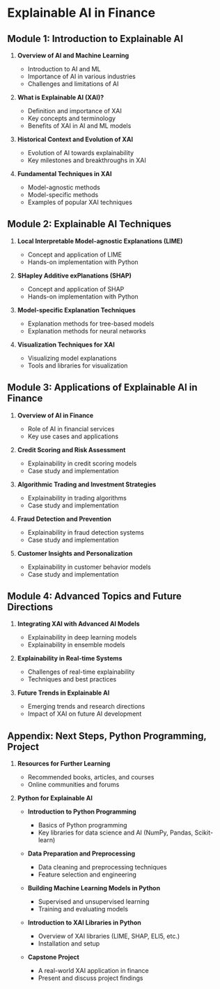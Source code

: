 # Explainable AI in Finance

## Module 1: Introduction to Explainable AI
1. **Overview of AI and Machine Learning**
   - Introduction to AI and ML
   - Importance of AI in various industries
   - Challenges and limitations of AI

2. **What is Explainable AI (XAI)?**
   - Definition and importance of XAI
   - Key concepts and terminology
   - Benefits of XAI in AI and ML models

3. **Historical Context and Evolution of XAI**
   - Evolution of AI towards explainability
   - Key milestones and breakthroughs in XAI

4. **Fundamental Techniques in XAI**
   - Model-agnostic methods
   - Model-specific methods
   - Examples of popular XAI techniques

## Module 2: Explainable AI Techniques
1. **Local Interpretable Model-agnostic Explanations (LIME)**
   - Concept and application of LIME
   - Hands-on implementation with Python

2. **SHapley Additive exPlanations (SHAP)**
   - Concept and application of SHAP
   - Hands-on implementation with Python

3. **Model-specific Explanation Techniques**
   - Explanation methods for tree-based models
   - Explanation methods for neural networks

4. **Visualization Techniques for XAI**
   - Visualizing model explanations
   - Tools and libraries for visualization

## Module 3: Applications of Explainable AI in Finance
1. **Overview of AI in Finance**
   - Role of AI in financial services
   - Key use cases and applications

2. **Credit Scoring and Risk Assessment**
   - Explainability in credit scoring models
   - Case study and implementation

3. **Algorithmic Trading and Investment Strategies**
   - Explainability in trading algorithms
   - Case study and implementation

4. **Fraud Detection and Prevention**
   - Explainability in fraud detection systems
   - Case study and implementation

5. **Customer Insights and Personalization**
   - Explainability in customer behavior models
   - Case study and implementation

## Module 4: Advanced Topics and Future Directions
1. **Integrating XAI with Advanced AI Models**
   - Explainability in deep learning models
   - Explainability in ensemble models

2. **Explainability in Real-time Systems**
   - Challenges of real-time explainability
   - Techniques and best practices

3. **Future Trends in Explainable AI**
   - Emerging trends and research directions
   - Impact of XAI on future AI development


## Appendix: Next Steps, Python Programming, Project

1. **Resources for Further Learning**
   - Recommended books, articles, and courses
   - Online communities and forums

2. **Python for Explainable AI**
    - **Introduction to Python Programming**
        - Basics of Python programming
        - Key libraries for data science and AI (NumPy, Pandas, Scikit-learn)

    - **Data Preparation and Preprocessing**
        - Data cleaning and preprocessing techniques
        - Feature selection and engineering

    - **Building Machine Learning Models in Python**
        - Supervised and unsupervised learning
        - Training and evaluating models

    - **Introduction to XAI Libraries in Python**
        - Overview of XAI libraries (LIME, SHAP, ELI5, etc.)
        - Installation and setup

    - **Capstone Project**
        - A real-world XAI application in finance
        - Present and discuss project findings